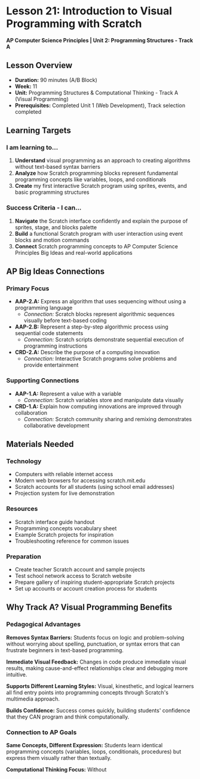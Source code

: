 # Lesson 21: Introduction to Visual Programming with Scratch
**AP Computer Science Principles | Unit 2: Programming Structures - Track A**

## Lesson Overview
- **Duration:** 90 minutes (A/B Block)
- **Week:** 11
- **Unit:** Programming Structures & Computational Thinking - Track A (Visual Programming)
- **Prerequisites:** Completed Unit 1 (Web Development), Track selection completed

## Learning Targets

### I am learning to...
1. **Understand** visual programming as an approach to creating algorithms without text-based syntax barriers
2. **Analyze** how Scratch programming blocks represent fundamental programming concepts like variables, loops, and conditionals
3. **Create** my first interactive Scratch program using sprites, events, and basic programming structures

### Success Criteria - I can...
1. **Navigate** the Scratch interface confidently and explain the purpose of sprites, stage, and blocks palette
2. **Build** a functional Scratch program with user interaction using event blocks and motion commands
3. **Connect** Scratch programming concepts to AP Computer Science Principles Big Ideas and real-world applications

## AP Big Ideas Connections

### Primary Focus
- **AAP-2.A:** Express an algorithm that uses sequencing without using a programming language
  - *Connection:* Scratch blocks represent algorithmic sequences visually before text-based coding
- **AAP-2.B:** Represent a step-by-step algorithmic process using sequential code statements
  - *Connection:* Scratch scripts demonstrate sequential execution of programming instructions
- **CRD-2.A:** Describe the purpose of a computing innovation
  - *Connection:* Interactive Scratch programs solve problems and provide entertainment

### Supporting Connections
- **AAP-1.A:** Represent a value with a variable
  - *Connection:* Scratch variables store and manipulate data visually
- **CRD-1.A:** Explain how computing innovations are improved through collaboration
  - *Connection:* Scratch community sharing and remixing demonstrates collaborative development

## Materials Needed

### Technology
- Computers with reliable internet access
- Modern web browsers for accessing scratch.mit.edu
- Scratch accounts for all students (using school email addresses)
- Projection system for live demonstration

### Resources
- Scratch interface guide handout
- Programming concepts vocabulary sheet
- Example Scratch projects for inspiration
- Troubleshooting reference for common issues

### Preparation
- Create teacher Scratch account and sample projects
- Test school network access to Scratch website
- Prepare gallery of inspiring student-appropriate Scratch projects
- Set up accounts or account creation process for students

## Why Track A? Visual Programming Benefits

### Pedagogical Advantages
**Removes Syntax Barriers:** Students focus on logic and problem-solving without worrying about spelling, punctuation, or syntax errors that can frustrate beginners in text-based programming.

**Immediate Visual Feedback:** Changes in code produce immediate visual results, making cause-and-effect relationships clear and debugging more intuitive.

**Supports Different Learning Styles:** Visual, kinesthetic, and logical learners all find entry points into programming concepts through Scratch's multimedia approach.

**Builds Confidence:** Success comes quickly, building students' confidence that they CAN program and think computationally.

### Connection to AP Goals
**Same Concepts, Different Expression:** Students learn identical programming concepts (variables, loops, conditionals, procedures) but express them visually rather than textually.

**Computational Thinking Focus:** Without